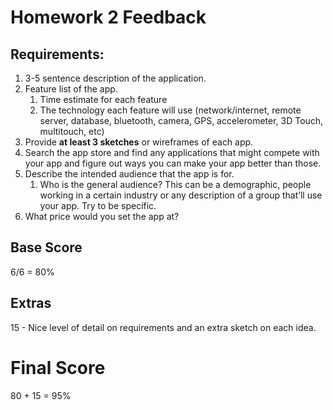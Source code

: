# Homework 2 Feedback



## Requirements:

1. 3-5 sentence description of the application.
2. Feature list of the app.
   1. Time estimate for each feature
   2. The technology each feature will use (network/internet, remote server, database, bluetooth, camera, GPS, accelerometer, 3D Touch, multitouch, etc)
3. Provide **at least 3 sketches** or wireframes of each app.
4. Search the app store and find any applications that might compete with your app and figure out ways you can make your app better than those.
5. Describe the intended audience that the app is for.
   1. Who is the general audience? This can be a demographic, people working in a certain industry or any description of a group that’ll use your app. Try to be specific.
6. What price would you set the app at?



## Base Score

6/6 = 80%



## Extras

15 - Nice level of detail on requirements and an extra sketch on each idea.



# Final Score

80 + 15 = 95%